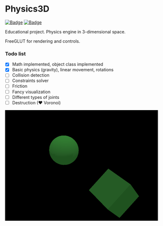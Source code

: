 ﻿# Physics3D

[![Badge](https://img.shields.io/badge/C++-birghtgreen.svg)](https://github.com/AndrewB330/)
[![Badge](https://europe-west6-xlocc-badge.cloudfunctions.net/XLOCC/AndrewB330/Physics3D?k=2)](https://github.com/AndrewB330/)

Educational project. Physics engine in 3-dimensional space.

FreeGLUT for rendering and controls.

### Todo list
- [x] Math implemented, object class implemented
- [x] Basic physics (gravity), linear movement, rotations
- [ ] Collision detection
- [ ] Constraints solver
- [ ] Friction
- [ ] Fancy visualization
- [ ] Different types of joints
- [ ] Destruction (♥ Voronoi)

![Initial](/images/initial_0.gif?raw=true)

